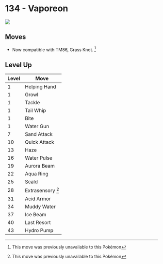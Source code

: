 # 134 - Vaporeon
![][134]

## Moves

 - Now compatible with TM86, Grass Knot. [^1]

## Level Up

Level | Move
---   | ---
  1   | Helping Hand
  1   | Growl
  1   | Tackle
  1   | Tail Whip
  1   | Bite
  1   | Water Gun
  7   | Sand Attack
 10   | Quick Attack
 13   | Haze
 16   | Water Pulse
 19   | Aurora Beam
 22   | Aqua Ring
 25   | Scald
 28   | Extrasensory [^1]
 31   | Acid Armor
 34   | Muddy Water
 37   | Ice Beam
 40   | Last Resort
 43   | Hydro Pump



[134]: ../img/pokemon/134.png

[^1]: This move was previously unavailable to this Pokémon